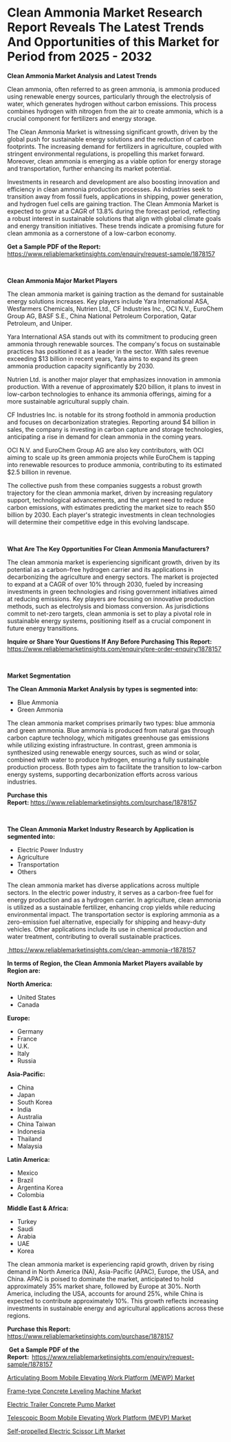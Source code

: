 <p><h1>Clean Ammonia Market Research Report Reveals The Latest Trends And Opportunities of this Market for Period from 2025 - 2032</h1></p><p><strong>Clean Ammonia Market Analysis and Latest Trends</strong></p>
<p><p>Clean ammonia, often referred to as green ammonia, is ammonia produced using renewable energy sources, particularly through the electrolysis of water, which generates hydrogen without carbon emissions. This process combines hydrogen with nitrogen from the air to create ammonia, which is a crucial component for fertilizers and energy storage.</p><p>The Clean Ammonia Market is witnessing significant growth, driven by the global push for sustainable energy solutions and the reduction of carbon footprints. The increasing demand for fertilizers in agriculture, coupled with stringent environmental regulations, is propelling this market forward. Moreover, clean ammonia is emerging as a viable option for energy storage and transportation, further enhancing its market potential.</p><p>Investments in research and development are also boosting innovation and efficiency in clean ammonia production processes. As industries seek to transition away from fossil fuels, applications in shipping, power generation, and hydrogen fuel cells are gaining traction. The Clean Ammonia Market is expected to grow at a CAGR of 13.8% during the forecast period, reflecting a robust interest in sustainable solutions that align with global climate goals and energy transition initiatives. These trends indicate a promising future for clean ammonia as a cornerstone of a low-carbon economy.</p></p>
<p><strong>Get a Sample PDF of the Report:&nbsp;</strong> <a href="https://www.reliablemarketinsights.com/enquiry/request-sample/1878157?utm_campaign=3520&utm_medium=2&utm_source=Github&utm_content=ia&utm_term=02042025&utm_id=clean-ammonia">https://www.reliablemarketinsights.com/enquiry/request-sample/1878157</a></p>
<p>&nbsp;</p>
<p><strong>Clean Ammonia Major Market Players</strong></p>
<p><p>The clean ammonia market is gaining traction as the demand for sustainable energy solutions increases. Key players include Yara International ASA, Wesfarmers Chemicals, Nutrien Ltd., CF Industries Inc., OCI N.V., EuroChem Group AG, BASF S.E., China National Petroleum Corporation, Qatar Petroleum, and Uniper.</p><p>Yara International ASA stands out with its commitment to producing green ammonia through renewable sources. The company's focus on sustainable practices has positioned it as a leader in the sector. With sales revenue exceeding $13 billion in recent years, Yara aims to expand its green ammonia production capacity significantly by 2030.</p><p>Nutrien Ltd. is another major player that emphasizes innovation in ammonia production. With a revenue of approximately $20 billion, it plans to invest in low-carbon technologies to enhance its ammonia offerings, aiming for a more sustainable agricultural supply chain.</p><p>CF Industries Inc. is notable for its strong foothold in ammonia production and focuses on decarbonization strategies. Reporting around $4 billion in sales, the company is investing in carbon capture and storage technologies, anticipating a rise in demand for clean ammonia in the coming years.</p><p>OCI N.V. and EuroChem Group AG are also key contributors, with OCI aiming to scale up its green ammonia projects while EuroChem is tapping into renewable resources to produce ammonia, contributing to its estimated $2.5 billion in revenue.</p><p>The collective push from these companies suggests a robust growth trajectory for the clean ammonia market, driven by increasing regulatory support, technological advancements, and the urgent need to reduce carbon emissions, with estimates predicting the market size to reach $50 billion by 2030. Each player's strategic investments in clean technologies will determine their competitive edge in this evolving landscape.</p></p>
<p>&nbsp;</p>
<p><strong>What Are The Key Opportunities For Clean Ammonia Manufacturers?</strong></p>
<p><p>The clean ammonia market is experiencing significant growth, driven by its potential as a carbon-free hydrogen carrier and its applications in decarbonizing the agriculture and energy sectors. The market is projected to expand at a CAGR of over 10% through 2030, fueled by increasing investments in green technologies and rising government initiatives aimed at reducing emissions. Key players are focusing on innovative production methods, such as electrolysis and biomass conversion. As jurisdictions commit to net-zero targets, clean ammonia is set to play a pivotal role in sustainable energy systems, positioning itself as a crucial component in future energy transitions.</p></p>
<p><strong>Inquire or Share Your Questions If Any Before Purchasing This Report:</strong> <a href="https://www.reliablemarketinsights.com/enquiry/pre-order-enquiry/1878157?utm_campaign=3520&utm_medium=2&utm_source=Github&utm_content=ia&utm_term=02042025&utm_id=clean-ammonia">https://www.reliablemarketinsights.com/enquiry/pre-order-enquiry/1878157</a></p>
<p>&nbsp;</p>
<p><strong>Market Segmentation</strong></p>
<p><strong>The Clean Ammonia Market Analysis by types is segmented into:</strong></p>
<p><ul><li>Blue Ammonia</li><li>Green Ammonia</li></ul></p>
<p><p>The clean ammonia market comprises primarily two types: blue ammonia and green ammonia. Blue ammonia is produced from natural gas through carbon capture technology, which mitigates greenhouse gas emissions while utilizing existing infrastructure. In contrast, green ammonia is synthesized using renewable energy sources, such as wind or solar, combined with water to produce hydrogen, ensuring a fully sustainable production process. Both types aim to facilitate the transition to low-carbon energy systems, supporting decarbonization efforts across various industries.</p></p>
<p><strong>Purchase this Report:&nbsp;</strong><a href="https://www.reliablemarketinsights.com/purchase/1878157?utm_campaign=3520&utm_medium=2&utm_source=Github&utm_content=ia&utm_term=02042025&utm_id=clean-ammonia">https://www.reliablemarketinsights.com/purchase/1878157</a></p>
<p>&nbsp;</p>
<p><strong>The Clean Ammonia Market Industry Research by Application is segmented into:</strong></p>
<p><ul><li>Electric Power Industry</li><li>Agriculture</li><li>Transportation</li><li>Others</li></ul></p>
<p><p>The clean ammonia market has diverse applications across multiple sectors. In the electric power industry, it serves as a carbon-free fuel for energy production and as a hydrogen carrier. In agriculture, clean ammonia is utilized as a sustainable fertilizer, enhancing crop yields while reducing environmental impact. The transportation sector is exploring ammonia as a zero-emission fuel alternative, especially for shipping and heavy-duty vehicles. Other applications include its use in chemical production and water treatment, contributing to overall sustainable practices.</p></p>
<p><a href="https://www.reliablemarketinsights.com/clean-ammonia-r1878157?utm_campaign=3520&utm_medium=2&utm_source=Github&utm_content=ia&utm_term=02042025&utm_id=clean-ammonia">&nbsp;https://www.reliablemarketinsights.com/clean-ammonia-r1878157</a></p>
<p><strong>In terms of Region, the Clean Ammonia Market Players available by Region are:</strong></p>
<p>
    <p> <strong> North America: </strong>
        <ul>
            <li>United States</li>
            <li>Canada</li>
        </ul>
        </p> 
    <p> <strong> Europe: </strong>
        <ul>
            <li>Germany</li>
            <li>France</li>
            <li>U.K.</li>
            <li>Italy</li>
            <li>Russia</li>
        </ul>
        </p> 
    <p> <strong> Asia-Pacific: </strong>
        <ul>
            <li>China</li>
            <li>Japan</li>
            <li>South Korea</li>
            <li>India</li>
            <li>Australia</li>
            <li>China Taiwan</li>
            <li>Indonesia</li>
            <li>Thailand</li>
            <li>Malaysia</li>
        </ul>
        </p> 
    <p> <strong> Latin America: </strong>
        <ul>
            <li>Mexico</li>
            <li>Brazil</li>
            <li>Argentina Korea</li>
            <li>Colombia</li>
        </ul>
        </p> 
    <p> <strong> Middle East & Africa: </strong>
        <ul>
            <li>Turkey</li>
            <li>Saudi</li>
            <li>Arabia</li>
            <li>UAE</li>
            <li>Korea</li>
        </ul>
    </p>
    </p>
<p><p>The clean ammonia market is experiencing rapid growth, driven by rising demand in North America (NA), Asia-Pacific (APAC), Europe, the USA, and China. APAC is poised to dominate the market, anticipated to hold approximately 35% market share, followed by Europe at 30%. North America, including the USA, accounts for around 25%, while China is expected to contribute approximately 10%. This growth reflects increasing investments in sustainable energy and agricultural applications across these regions.</p></p>
<p><strong>Purchase this Report: </strong><a href="https://www.reliablemarketinsights.com/purchase/1878157?utm_campaign=3520&utm_medium=2&utm_source=Github&utm_content=ia&utm_term=02042025&utm_id=clean-ammonia">https://www.reliablemarketinsights.com/purchase/1878157</a></p>
<p>&nbsp;<strong>Get a Sample PDF of the Report:&nbsp;&nbsp;</strong><a href="https://www.reliablemarketinsights.com/enquiry/request-sample/1878157?utm_campaign=3520&utm_medium=2&utm_source=Github&utm_content=ia&utm_term=02042025&utm_id=clean-ammonia">https://www.reliablemarketinsights.com/enquiry/request-sample/1878157</a></p>
<p><strong></strong></p>
<p><p><a href="https://www.linkedin.com/pulse/growth-opportunities-articulating-boom-mobile-elevating-mjcne?utm_campaign=3520&utm_medium=2&utm_source=Github&utm_content=ia&utm_term=02042025&utm_id=clean-ammonia">Articulating Boom Mobile Elevating Work Platform (MEWP) Market</a></p><p><a href="https://www.linkedin.com/pulse/market-trends-frame-type-concrete-leveling-machine-ysp2e?utm_campaign=3520&utm_medium=2&utm_source=Github&utm_content=ia&utm_term=02042025&utm_id=clean-ammonia">Frame-type Concrete Leveling Machine Market</a></p><p><a href="https://www.linkedin.com/pulse/forecasting-future-electric-trailer-concrete-pump-market-eqvge?utm_campaign=3520&utm_medium=2&utm_source=Github&utm_content=ia&utm_term=02042025&utm_id=clean-ammonia">Electric Trailer Concrete Pump Market</a></p><p><a href="https://www.linkedin.com/pulse/comprehensive-overview-telescopic-boom-mobile-elevating-work-vgdke?utm_campaign=3520&utm_medium=2&utm_source=Github&utm_content=ia&utm_term=02042025&utm_id=clean-ammonia">Telescopic Boom Mobile Elevating Work Platform (MEVP) Market</a></p><p><a href="https://www.linkedin.com/pulse/extensive-study-global-self-propelled-electric-scissor-lift-dsare?utm_campaign=3520&utm_medium=2&utm_source=Github&utm_content=ia&utm_term=02042025&utm_id=clean-ammonia">Self-propelled Electric Scissor Lift Market</a></p></p>